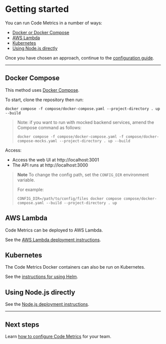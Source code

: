 # Getting started

You can run Code Metrics in a number of ways:

- [Docker or Docker Compose](./deployment_docker.md)
- [AWS Lambda](./deployment_lambda.md)
- [Kubernetes](./helm.md)
- [Using Node.js directly](./run_local_node.md)

Once you have chosen an approach, continue to the [configuration guide](./configuration.md). 

---

## Docker Compose

This method uses [Docker Compose](https://docs.docker.com/compose/install/).

To start, clone the repository then run:

    docker compose -f compose/docker-compose.yaml --project-directory . up --build

> Note: if you want to run with mocked backend services, amend the Compose command as follows:
> ```
> docker compose -f compose/docker-compose.yaml -f compose/docker-compose-mocks.yaml --project-directory . up --build 
> ```

Access:

- Access the web UI at http://localhost:3001
- The API runs at http://localhost:3000

> **Note**
> To change the config path, set the `CONFIG_DIR` environment variable.
> 
> For example:
> ```
> CONFIG_DIR=/path/to/config/files docker compose compose/docker-compose.yaml --build --project-directory . up
> ```

## AWS Lambda

Code Metrics can be deployed to AWS Lambda.

See the [AWS Lambda deployment instructions](./deployment_lambda.md).

## Kubernetes

The Code Metrics Docker containers can also be run on Kubernetes.  

See the [instructions for using Helm](./helm.md).

## Using Node.js directly

See the [Node.js deployment instructions](./run_local_node.md).

---

## Next steps

Learn [how to configure Code Metrics](./configuration.md) for your team.
